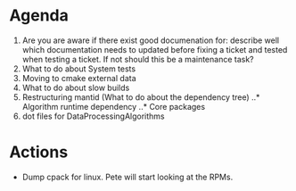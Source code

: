 Agenda
======
1. Are you are aware if there exist good documenation for: describe well which documentation needs to updated before fixing a ticket and tested when testing a ticket. If not should this be a maintenance task?
2. What to do about System tests
3. Moving to cmake external data
4. What to do about slow builds
5. Restructuring mantid (What to do about the dependency tree)
..* Algorithm runtime dependency
..* Core packages
6. dot files for DataProcessingAlgorithms

Actions
========
* Dump cpack for linux. Pete will start looking at the RPMs.

